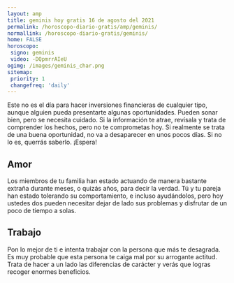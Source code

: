 ```yaml
---
layout: amp
title: geminis hoy gratis 16 de agosto del 2021 
permalink: /horoscopo-diario-gratis/amp/geminis/
normallink: /horoscopo-diario-gratis/geminis/
home: FALSE
horoscopo:
 signo: geminis
 video: -DQpmrrAIeU
ogimg: /images/geminis_char.png
sitemap:
 priority: 1
 changefreq: 'daily'
---
```



Este no es el día para hacer inversiones financieras de cualquier tipo, aunque alguien pueda presentarte algunas oportunidades. Pueden sonar bien, pero se necesita cuidado. Si la información te atrae, revísala y trata de comprender los hechos, pero no te comprometas hoy. Si realmente se trata de una buena oportunidad, no va a desaparecer en unos pocos días. Si no lo es, querrás saberlo. ¡Espera!

## Amor

Los miembros de tu familia han estado actuando de manera bastante extraña durante meses, o quizás años, para decir la verdad. Tú y tu pareja han estado tolerando su comportamiento, e incluso ayudándolos, pero hoy ustedes dos pueden necesitar dejar de lado sus problemas y disfrutar de un poco de tiempo a solas.

## Trabajo

Pon lo mejor de ti e intenta trabajar con la persona que más te desagrada. Es muy probable que esta persona te caiga mal por su arrogante actitud. Trata de hacer a un lado las diferencias de carácter y verás que logras recoger enormes beneficios.
